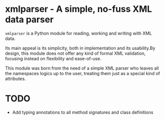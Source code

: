 # xmlparser - A simple, no-fuss XML data parser
`xmlparser` is a Python module for reading, working and writing with XML data.

Its main appeal is its simplicity, both in implementation and its usability.By design, this module does not offer any kind of formal XML validation, focusing instead on flexibility and ease-of-use. 

This module was born from the need of a simple XML parser who leaves all the namespaces logics up to the user, treating them just as a special kind of attributes.

# TODO
- Add typing annotations to all method signatures and class definitions
